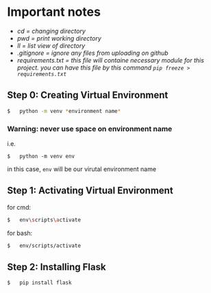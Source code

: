 # Important notes

-   _cd = changing directory_
-   _pwd = print working directory_
-   _ll = list view of directory_
-   _.gitignore = ignore any files from uploading on github_
-   _requirements.txt = this file will containe necessary module for this project. you can have this file by this command `pip freeze > requirements.txt`_

## Step 0: Creating Virtual Environment

```bash
$   python -m venv *environment name*
```

### Warning: never use space on environment name

i.e.

```
$   python -m venv env
```

in this case, `env` will be our virutal environment name

## Step 1: Activating Virtual Environment

for cmd:

```bash
$   env\scripts\activate
```

for bash:

```bash
$   env/scripts/activate
```

## Step 2: Installing Flask

```bash
$   pip install flask
```
